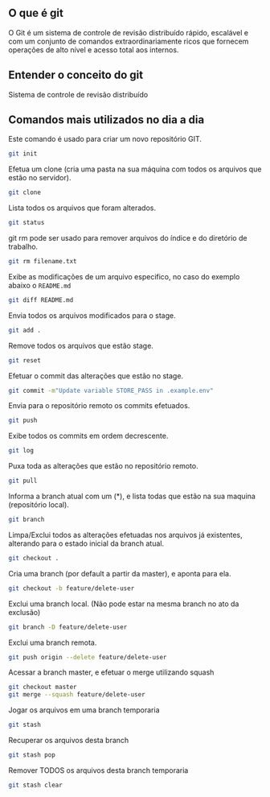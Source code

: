 ## O que é git  
O Git é um sistema de controle de revisão distribuído rápido, escalável e com um conjunto de comandos extraordinariamente ricos que fornecem operações de alto nível e acesso total aos internos.


## Entender o conceito do git  
Sistema de controle de revisão distribuído

## Comandos mais utilizados no dia a dia  


Este comando é usado para criar um novo repositório GIT.
```bash
git init
```

Efetua um clone (cria uma pasta na sua máquina com todos os arquivos que estão no servidor).
```bash
git clone 
```

Lista todos os arquivos que foram alterados.
```bash
git status
```

git rm pode ser usado para remover arquivos do índice e do diretório de trabalho.
```bash
git rm filename.txt
```

Exibe as modificações de um arquivo especifico, no caso do exemplo abaixo o `README.md`
```bash
git diff README.md
```

Envia todos os arquivos modificados para o stage.
```bash
git add .
```

Remove todos os arquivos que estão stage.
```bash
git reset 
```

Efetuar o commit das alterações que estão no stage.
```bash
git commit -m"Update variable STORE_PASS in .example.env" 
```

Envia para o repositório remoto os commits efetuados.
```bash
git push
```

Exibe todos os commits em ordem decrescente.
```bash
git log
```

Puxa toda as alterações que estão no repositório remoto.
```bash
git pull
```

Informa a branch atual com um (*), e lista todas que estão na sua maquina (repositório local).
```bash
git branch 
```

Limpa/Exclui todos as alterações efetuadas nos arquivos já existentes, alterando para o estado inicial da branch atual.
```bash
git checkout .
```

Cria uma branch (por default a partir da master), e aponta para ela.
```bash
git checkout -b feature/delete-user
```

Exclui uma branch local. (Não pode estar na mesma branch no ato da exclusão)
```bash
git branch -D feature/delete-user
```

Exclui uma branch remota.
```bash
git push origin --delete feature/delete-user
```

Acessar a branch master, e efetuar o merge utilizando squash
```bash
git checkout master 
git merge --squash feature/delete-user
```

Jogar os arquivos em uma branch temporaria
```bash
git stash
```

Recuperar os arquivos desta branch
```bash
git stash pop
```

Remover TODOS os arquivos desta branch temporaria
```bash
git stash clear
```

